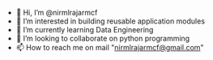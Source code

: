 - 👋 Hi, I’m @nirmlrajarmcf
- 👀 I’m interested in building reusable application modules
- 🌱 I’m currently learning Data Engineering
- 💞️ I’m looking to collaborate on python programming
- 📫 How to reach me on mail "nirmlrajarmcf@gmail.com"

<!---
nirmlrajarmcf/nirmlrajarmcf is a ✨ special ✨ repository because its `README.md` (this file) appears on your GitHub profile.
You can click the Preview link to take a look at your changes.
--->
